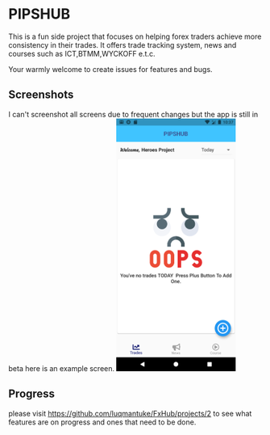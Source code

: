 # PIPSHUB

This is a fun side project that focuses on helping forex traders achieve more consistency in their trades. It offers trade tracking system, news and courses such as ICT,BTMM,WYCKOFF e.t.c.

Your warmly welcome to create issues for features and bugs.

## Screenshots
I can't screenshot all screens due to frequent changes but the app is still in beta here is an example screen.
<img src="Screenshot_1631734672.png" height="500">

## Progress

please visit https://github.com/luqmantuke/FxHub/projects/2 to see what features are on progress and ones that need to be done.
